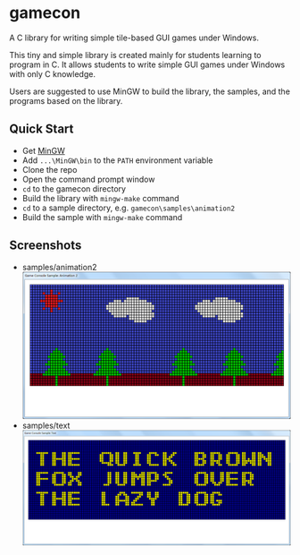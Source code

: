 # gamecon
A C library for writing simple tile-based GUI games under Windows.

This tiny and simple library is created mainly for students learning to program in C.
It allows students to write simple GUI games under Windows with only C knowledge.

Users are suggested to use MinGW to build the library, the samples, and the programs based on the library.

## Quick Start
* Get [MinGW](http://www.mingw.org/)
* Add `...\MinGW\bin` to the `PATH` environment variable
* Clone the repo
* Open the command prompt window
* `cd` to the gamecon directory
* Build the library with `mingw-make` command
* `cd` to a sample directory, e.g. `gamecon\samples\animation2`
* Build the sample with `mingw-make` command

## Screenshots
* samples/animation2
![animation2](/samples/animation2/screenshot.png)
* samples/text
![text](/samples/text/screenshot.png)
